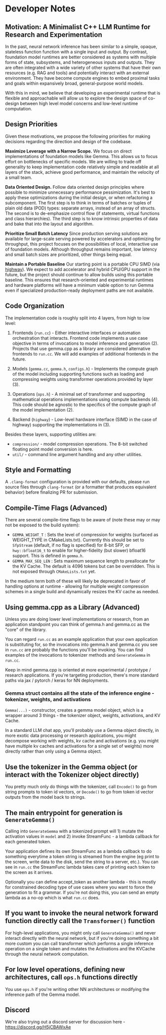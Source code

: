 # Developer Notes

## Motivation: A Minimalist C++ LLM Runtime for Research and Experimentation

In the past, neural network inference has been similar to a simple, opaque,
stateless function function with a single input and output. By contrast,
foundation model runtimes are better considered as systems with multiple forms
of state, subsystems, and heterogeneous inputs and outputs. They are often
integrated with a wide variety of other systems that have their own resources
(e.g. RAG and tools) and potentially interact with an external environment. They
have become compute engines to embed proximal tasks and goals within expansively
broad, general-purpose world models.

With this in mind, we believe that developing an experimental runtime that is
flexible and approachable will allow us to explore the design space of co-design
between high level model concerns and low-level runtime computation.

## Design Priorities

Given these motivations, we propose the following priorities for
making decisions regarding the direction and design of the codebase.

**Maximize Leverage with a Narrow Scope.** We focus on direct implementations of
foundation models like Gemma. This allows us to focus effort on bottlenecks of
specific models. We are willing to trade off generality to keep implementation
code relatively simple and readable at all layers of the stack, achieve good
performance, and maintain the velocity of a small team.

**Data Oriented Design.** Follow data oriented design principles where possible
to minimize unnecessary performance pessimization. It's best to apply these
optimizations during the initial design, or when refactoring a subcomponent. The
first step is to think in terms of batches or tuples of plain old data (POD)
types: separate arrays, instead of an array of structs. The second is to
de-emphasize control flow (if statements, virtual functions and class
hierarchies). The third step is to know intrinsic properties of data and bake
that into the layout and algorithm.

**Prioritize Small Batch Latency** Since production serving solutions are
available for large-scale serving powered by accelerators and optimizing for
throughput, this project focuses on the possibilities of local, interactive use
of foundation models. Although throughput remains important, low latency and
small batch sizes are prioritized, other things being equal.

**Maintain a Portable Baseline** Our starting point is a portable CPU SIMD (via
[highway](https://github.com/google/highway)). We expect to add accelerator and
hybrid CPU/GPU support in the future, but the project should continue to allow
builds using this portable baseline. This ensures that research-oriented and
experimental runtimes and hardware platforms will have a minimum viable option
to run Gemma even if specialized production-ready deployment paths are not
available.

## Code Organization

The implementation code is roughly split into 4 layers, from high to low level:

1.  Frontends (`run.cc`) - Either interactive interfaces or automation
    orchestration that interacts. Frontend code implements a use case objective
    in terms of invocations to model inference and generation (2). Projects that
    use gemma.cpp as a library are considered alternative frontends to `run.cc`.
    We will add examples of additional frontends in the future.

2.  Models (`gemma.cc`, `gemma.h`, `configs.h`) - Implements the compute graph
    of the model including supporting functions such as loading and compressing
    weights using transformer operations provided by layer (3).

3.  Operations (`ops.h`) - A minimal set of transformer and supporting
    mathematical operations implementations using compute backends (4). This
    code should be agnostic to the specifics of the compute graph of the model
    implementation (2).

4.  Backend (`highway`) - Low-level hardware interface (SIMD in the case of
    highway) supporting the implementations in (3).

Besides these layers, supporting utilities are:

- `compression/` - model compression operations. The 8-bit switched floating
  point model conversion is here.
- `util/` - command line argument handling and any other utilities.

## Style and Formatting

A `.clang-format` configuration is provided with our defaults, please run source
files through `clang-format` (or a formatter that produces equivalent behavior)
before finalizing PR for submission.

## Compile-Time Flags (Advanced)

There are several compile-time flags to be aware of (note these may or may not
be exposed to the build system):

- `GEMMA_WEIGHT_T` : Sets the level of compression for weights (surfaced as
  WEIGHT_TYPE in CMakeLists.txt). Currently this should be set to `SfpStream`
  (default, if no flag is specified) for 8-bit SFP, or `hwy::bfloat16_t` to
  enable for higher-fidelity (but slower) bfloat16 support. This is defined in
  `gemma.h`.
- `GEMMA_MAX_SEQ_LEN` : Sets maximum sequence length to preallocate for the KV
  Cache. The default is 4096 tokens but can be overridden. This is not exposed
  through `CMakeLists.txt` yet.

In the medium term both of these will likely be deprecated in favor of handling
options at runtime - allowing for multiple weight compression schemes in a single
build and dynamically resizes the KV cache as needed.

## Using gemma.cpp as a Library (Advanced)

Unless you are doing lower level implementations or research, from an
application standpoint you can think of gemma.h and gemma.cc as the "core" of
the library.

You can regard `run.cc` as an example application that your own application is
substituting for, so the invocations into gemma.h and gemma.cc you see in
`run.cc` are probably the functions you'll be invoking. You can find examples
of the invocations to tokenizer methods and `GenerateGemma` in `run.cc`.

Keep in mind gemma.cpp is oriented at more experimental / prototype / research
applications. If you're targeting production, there's more standard paths via
jax / pytorch / keras for NN deployments.

### Gemma struct contains all the state of the inference engine - tokenizer, weights, and activations

`Gemma(...)` - constructor, creates a gemma model object, which is a wrapper
around 3 things - the tokenizer object, weights, activations, and KV Cache.

In a standard LLM chat app, you'll probably use a Gemma object directly, in
more exotic data processing or research applications, you might decompose
working with weights, kv cache and activations (e.g. you might have multiple kv
caches and activations for a single set of weights) more directly rather than
only using a Gemma object.

## Use the tokenizer in the Gemma object (or interact with the Tokenizer object directly)

You pretty much only do things with the tokenizer, call `Encode()` to go from
string prompts to token id vectors, or `Decode()` to go from token id vector
outputs from the model back to strings.

## The main entrypoint for generation is `GenerateGemma()`

Calling into `GenerateGemma` with a tokenized prompt will 1) mutate the
activation values in `model` and 2) invoke StreamFunc - a lambda callback for
each generated token.

Your application defines its own StreamFunc as a lambda callback to do
something everytime a token string is streamed from the engine (eg print to the
screen, write data to the disk, send the string to a server, etc.). You can see
in `run.cc` the StreamFunc lambda takes care of printing each token to the
screen as it arrives.

Optionally you can define accept_token as another lambda - this is mostly for
constrained decoding type of use cases where you want to force the generation
to fit a grammar. If you're not doing this, you can send an empty lambda as a
no-op which is what `run.cc` does.

## If you want to invoke the neural network forward function directly call the `Transformer()` function

For high-level applications, you might only call `GenerateGemma()` and never
interact directly with the neural network, but if you're doing something a bit
more custom you can call transformer which performs a single inference
operation on a single token and mutates the Activations and the KVCache through
the neural network computation.

## For low level operations, defining new architectures, call `ops.h` functions directly

You use `ops.h` if you're writing other NN architectures or modifying the
inference path of the Gemma model.

## Discord

We're also trying out a discord server for discussion here -
https://discord.gg/H5jCBAWxAe
